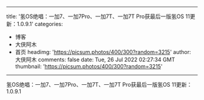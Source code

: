 
---
title: '氢OS绝唱：一加7、一加7Pro、一加7T、一加7T Pro获最后一版氢OS 11更新：1.0.9.1'
categories: 
 - 博客
 - 大侠阿木
 - 首页
headimg: 'https://picsum.photos/400/300?random=3215'
author: 大侠阿木
comments: false
date: Tue, 26 Jul 2022 02:27:34 GMT
thumbnail: 'https://picsum.photos/400/300?random=3215'
---

<div>   
氢OS绝唱：一加7、一加7Pro、一加7T、一加7T Pro获最后一版氢OS 11更新：1.0.9.1  
</div>
            